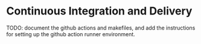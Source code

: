 # Continuous Integration and Delivery

TODO: document the github actions and makefiles, and add the instructions for
setting up the github action runner environment.

